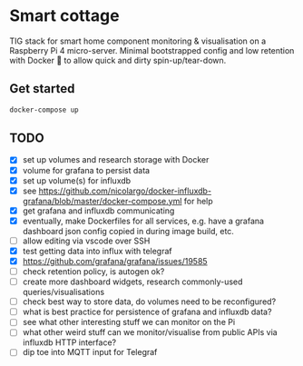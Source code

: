 # Smart cottage

TIG stack for smart home component monitoring & visualisation on a Raspberry Pi 4 micro-server. Minimal bootstrapped config and low retention with Docker :whale: to allow quick and dirty spin-up/tear-down. 

## Get started

```bash
docker-compose up
```

## TODO
- [x] set up volumes and research storage with Docker
- [x] volume for grafana to persist data
- [x] set up volume(s) for influxdb
- [x] see https://github.com/nicolargo/docker-influxdb-grafana/blob/master/docker-compose.yml for help
- [x] get grafana and influxdb communicating
- [x] eventually, make Dockerfiles for all services, e.g. have a grafana dashboard json config copied in during image build, etc.
- [ ] allow editing via vscode over SSH
- [x] test getting data into influx with telegraf
- [x] https://github.com/grafana/grafana/issues/19585
- [ ] check retention policy, is autogen ok?
- [ ] create more dashboard widgets, research commonly-used queries/visualisations
- [ ] check best way to store data, do volumes need to be reconfigured?
- [ ] what is best practice for persistence of grafana and influxdb data?
- [ ] see what other interesting stuff we can monitor on the Pi
- [ ] what other weird stuff can we monitor/visualise from public APIs via influxdb HTTP interface?
- [ ] dip toe into MQTT input for Telegraf
